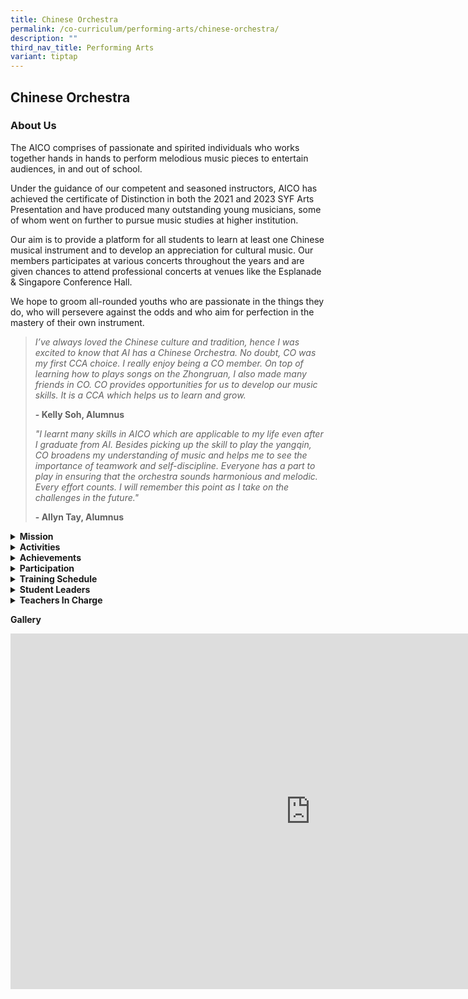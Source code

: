 ```yaml
---
title: Chinese Orchestra
permalink: /co-curriculum/performing-arts/chinese-orchestra/
description: ""
third_nav_title: Performing Arts
variant: tiptap
---
```

<h2>Chinese Orchestra</h2>
<h3>About Us</h3>
<p>The AICO comprises of passionate and spirited individuals who works together
hands in hands to perform melodious music pieces to entertain audiences,
in and out of school.</p>
<p>Under the guidance of our competent and seasoned instructors, AICO has
achieved the certificate of Distinction in both the 2021 and 2023 SYF Arts
Presentation and have produced many outstanding young musicians, some of
whom went on further to pursue music studies at higher institution.</p>
<p>Our aim is to provide a platform for all students to learn at least one
Chinese musical instrument and to develop an appreciation for cultural
music. Our members participates at various concerts throughout the years
and are given chances to attend professional concerts at venues like the
Esplanade &amp; Singapore Conference Hall.</p>
<p>We hope to groom all-rounded youths who are passionate in the things they
do, who will persevere against the odds and who aim for perfection in the
mastery of their own instrument.</p>
<blockquote>
<p><em>I’ve always loved the Chinese culture and tradition, hence I was excited to know that AI has a Chinese Orchestra. No doubt, CO was my first CCA choice. I really enjoy being a CO member. On top of learning how to plays songs on the Zhongruan, I also made many friends in CO. CO provides opportunities for us to develop our music skills. It is a CCA which helps us to learn and grow.</em>
</p>
<p><strong>- Kelly Soh, Alumnus</strong>
</p>
<p><em>"I learnt many skills in AICO which are applicable to my life even after I graduate from AI. Besides picking up the skill to play the yangqin, CO broadens my understanding of music and helps me to see the importance of teamwork and self-discipline. Everyone has a part to play in ensuring that the orchestra sounds harmonious and melodic. Every effort counts. I will remember this point as I take on the challenges in the future."</em>
</p>
<p><strong>- Allyn Tay, Alumnus</strong>
</p>
</blockquote>
<div data-type="detailGroup" class="isomer-accordion-group isomer-accordion isomer-accordion-white">
<details class="isomer-details">
<summary><strong>Mission</strong>
</summary>
<div data-type="detailsContent" class="isomer-details-content">
<p>To promote the learning and appreciation of Chinese orchestral music among
the students through learning, performing and experiencing.</p>
</div>
</details>
</div>
<div data-type="detailGroup" class="isomer-accordion-group isomer-accordion isomer-accordion-white">
<details class="isomer-details">
<summary><strong>Activities</strong>
</summary>
<div data-type="detailsContent" class="isomer-details-content">
<div class="iframe-wrapper">
<iframe height="576" width="960" allowfullscreen="true" frameborder="0" src="https://docs.google.com/presentation/d/e/2PACX-1vTTWmIjWTed9J18DHSiMmr-FthgH2OjlRWEvhVOk42N_15gxU-n78vAE8SX1YoQRACXKI4P2Hmx28cB/embed?start=false&amp;loop=false&amp;delayms=5000"></iframe>
</div>
<p>On Racial Harmony Day, the Chinese Orchestra delivered a captivating performance
that beautifully exemplified the spirit of cultural unity and collaboration.
The highlight of their performance was the beloved Singaporean folk song
"Chan Mali Chan," which showcased both their exceptional musical talent
and their ability to work seamlessly together.</p>
<p>Under the adept baton of student conductor Mikaela from 3 Excellence,
the orchestra brought new life to "Chan Mali Chan," a song celebrated for
its lively melody and cultural significance. The performance was a testament
to the orchestra's strong sense of cooperation. Different section came
together in a harmonious blend, creating a rich and vibrant sound that
resonated deeply with the audience.&nbsp;</p>
<p>Overall, the Chinese Orchestra's participation in Racial Harmony Day not
only highlighted their musical excellence but also their dedication to
celebrating and promoting cultural diversity. Their rendition of "Chan
Mali Chan" was more than just a musical performance; it was a joyful celebration
of Singapore's multicultural heritage, executed with exceptional skill
and an evident spirit of unity.</p>
</div>
</details>
</div>
<div data-type="detailGroup" class="isomer-accordion-group isomer-accordion isomer-accordion-white">
<details class="isomer-details">
<summary><strong>Achievements</strong>
</summary>
<div data-type="detailsContent" class="isomer-details-content">
<p></p>
<ul data-tight="true" class="tight">
<li>
<p>2023 Singapore Youth Festival – Certificate of Distinction</p>
</li>
<li>
<p>2021 Singapore Youth Festival – Certificate of Distinction &amp; Certificate
of Accomplishment</p>
</li>
<li>
<p>2019 Singapore Youth Festival – Certificate of Accomplishment</p>
</li>
<li>
<p>2017 Singapore Youth Festival – Certificate of Accomplishment</p>
</li>
<li>
<p>2015 Singapore Youth Festival – Certificate of Distinction</p>
</li>
<li>
<p>2013 Singapore Youth Festival – Certificate of Distinction</p>
</li>
</ul>
</div>
</details>
</div>
<div data-type="detailGroup" class="isomer-accordion-group isomer-accordion isomer-accordion-white">
<details class="isomer-details">
<summary><strong>Participation</strong>
</summary>
<div data-type="detailsContent" class="isomer-details-content">
<ul data-tight="true" class="tight">
<li>
<p>AI Chinese New Year Concert</p>
</li>
<li>
<p>AI Achievement Day Concert</p>
</li>
<li>
<p>SYF Arts Presentation</p>
</li>
<li>
<p>Combined Performing Arts Concert</p>
</li>
<li>
<p>Inter-schools Music Exchange</p>
</li>
</ul>
</div>
</details>
</div>
<div data-type="detailGroup" class="isomer-accordion-group isomer-accordion isomer-accordion-white">
<details class="isomer-details">
<summary><strong>Training Schedule</strong>
</summary>
<div data-type="detailsContent" class="isomer-details-content">
<p><strong>Wednesday</strong>
<br>3.30 pm to 6.00 pm
<br>
</p>
<p><strong>Friday</strong>
<br>2.30 pm to 5.30 pm</p>
</div>
</details>
</div>
<div data-type="detailGroup" class="isomer-accordion-group isomer-accordion isomer-accordion-white">
<details class="isomer-details">
<summary><strong>Student Leaders</strong>
</summary>
<div data-type="detailsContent" class="isomer-details-content">
<p><strong><u>Executive Committee</u></strong>
<br>
</p>
<p><strong>Chairperson<br></strong>Lim En Ting&nbsp;(3 Integrity)
<br>
</p>
<p><strong>Vice-chairpersons<br></strong>Lian Yu Qi, Heidi (3 Integrity)</p>
<p>Aloysius Lim Zing Lak (3 Care)</p>
</div>
</details>
</div>
<div data-type="detailGroup" class="isomer-accordion-group isomer-accordion isomer-accordion-white">
<details class="isomer-details">
<summary><strong>Teachers In Charge</strong>
</summary>
<div data-type="detailsContent" class="isomer-details-content">
<p><strong>Ms Wang Xuejuan (OIC)<br>Contact: </strong><a href="mailto:wang_xuejuan@moe.edu.sg" rel="noopener noreferrer nofollow" target="">wang_xuejuan@moe.edu.sg</a>
<br><strong>Ms Ho Jie Min, Melody (2IC)<br>Contact:</strong>  <a href="mailto:ho_jie_min_melody@moe.edu.sg" rel="noopener noreferrer nofollow" target="_blank">ho_jie_min_melody@moe.edu.sg</a>
<br>Mdm Song Weina</p>
</div>
</details>
</div>
<p><strong>Gallery</strong>
</p>
<div class="iframe-wrapper">
<iframe height="569" width="960" allowfullscreen="true" frameborder="0" src="https://docs.google.com/presentation/d/e/2PACX-1vR9Dy13jNqJ_ZGbT0kDlenB7M_4U0EmpOvSezoQoafQ48mb-58vjVT_QkmMLXpV_g/embed?start=true&amp;loop=true&amp;delayms=3000"></iframe>
</div>
<p></p>